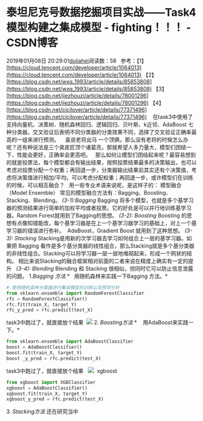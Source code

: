 # 泰坦尼克号数据挖掘项目实战——Task4 模型构建之集成模型 - fighting！！！ - CSDN博客
2019年01月08日 20:29:01[dujiahei](https://me.csdn.net/dujiahei)阅读数：58
  参考：【1】[https://cloud.tencent.com/developer/article/1064013](https://cloud.tencent.com/developer/article/1064013)
【2】[https://blog.csdn.net/wxq_1993/article/details/85853808](https://blog.csdn.net/wxq_1993/article/details/85853808)
【3】[https://blog.csdn.net/jiezhouzi/article/details/78001296](https://blog.csdn.net/jiezhouzi/article/details/78001296)
【4】[https://blog.csdn.net/cicilover/article/details/77371496](https://blog.csdn.net/cicilover/article/details/77371496)
   在task3中使用了支持向量机、决策树、随机森林回归、逻辑回归、贝叶斯、k近邻、AdaBoost 七种分类器，交叉验证后表明不同分类器的分类效果不同，选择了交叉验证正确率最高的一组来进行预测。
   虽说老将出马 一个顶俩，那么没有老将的时候怎么办呢？还有种说法是三个臭皮匠顶个诸葛亮，那就希望人多力量大，模型们团结一下，性能会更好，正确率会更高吧。
  那么如何让模型们团结起来呢？最容易想到的就是投票法，每个模型都会有输出结果，按照投票结果最多的决策输出，也可以考虑对投票分配一个权重；再回退一步，分类器输出结果前其实还有个决策值，考虑将决策值进行相加/平均，可以考虑分配权重；再回退一步，或许模型们在训练的时候，可以相互融合？
  用一些专业术语来说呢，是这样子的：
模型融合（Model Ensemble）
常见的模型融合方法有：Bagging、Boosting、Stacking、Blending。
*(3-1):Bagging*
Bagging 将多个模型，也就是多个基学习器的预测结果进行简单的加权平均或者投票。它的好处是可以并行地训练基学习器。Random Forest就用到了Bagging的思想。
*(3-2): Boosting*
Boosting 的思想有点像知错能改，每个基学习器是在上一个基学习器学习的基础上，对上一个基学习器的错误进行弥补。  AdaBoost，Gradient Boost 就用到了这种思想。
*(3-3): Stacking*
Stacking是用新的次学习器去学习如何组合上一层的基学习器。如果把 Bagging 看作是多个基分类器的线性组合，那么Stacking就是多个基分类器的非线性组合。Stacking可以将学习器一层一层地堆砌起来，形成一个网状的结构。
相比来说Stacking的融合框架相对前面的二者来说在精度上确实有一定的提升  
*(3-4): Blending*
Blending 和 Stacking 很相似，但同时它可以防止信息泄露的问题。
1.*Bagging 方法*
*   用随机森林来实践一下Bagging 方法。*
```python
# 使用随机森林分类器进行集成模型的训练以及预测分析
from sklearn.ensemble import RandomForestClassifier
rfc = RandomForestClassifier()
rfc.fit(train_X, target_Y)
rfc_y_pred = rfc.predict(test_X)
```
task3中跑过了，就直接放个结果  ![](https://img-blog.csdnimg.cn/20190107233313552.png)
2. *Boosting方法*
*    用AdaBoost来实践一下。*
```python
from sklearn.ensemble import AdaBoostClassifier
boost = AdaBoostClassifier()
boost.fit(train_X, target_Y)
boost _y_pred = rfc.predict(test_X)
```
task3中跑过了，就直接放个结果   ![](https://img-blog.csdnimg.cn/20190107233330699.png)
 xgboost
```python
from xgboost import XGBClassifier
xgboost = AdaBoostClassifier()
xgboost.fit(train_X, target_Y)
xgboost_y_pred = rfc.predict(test_X)
```
3. *Stacking方法*
还在研究当中
